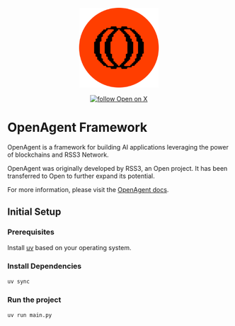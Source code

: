 <!-- markdownlint-disable -->
<p align="center">
  <img width="180" src="https://raw.githubusercontent.com/webisopen/.github/main/assets/logo-round.png" alt="Open logo">
</p>
<p align="center">
  <a href="https://x.com/intent/follow?screen_name=webisopen"><img src="https://img.shields.io/twitter/follow/webisopen?style=social&logoColor=%23ff4307" alt="follow Open on X"></a>
  <!-- add NPM and other badges when needed -->
</p>
<!-- markdownlint-enable -->

# OpenAgent Framework

OpenAgent is a framework for building AI applications leveraging the power of blockchains and RSS3 Network.

OpenAgent was originally developed by RSS3, an Open project.
It has been transferred to Open to further expand its potential.

For more information, please visit the [OpenAgent docs](https://docs.open.network/guide/openstack/openagent).

## Initial Setup

### Prerequisites

Install [uv](https://github.com/astral-sh/uv) based on your operating system.

### Install Dependencies

```bash
uv sync
```

### Run the project

```bash
uv run main.py
```
